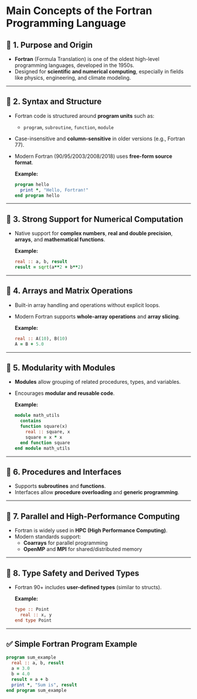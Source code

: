 # Main Concepts of the Fortran Programming Language

## 🔹 1. Purpose and Origin
- **Fortran** (Formula Translation) is one of the oldest high-level programming languages, developed in the 1950s.
- Designed for **scientific and numerical computing**, especially in fields like physics, engineering, and climate modeling.

---

## 🔹 2. Syntax and Structure
- Fortran code is structured around **program units** such as:
  - `program`, `subroutine`, `function`, `module`
- Case-insensitive and **column-sensitive** in older versions (e.g., Fortran 77).
- Modern Fortran (90/95/2003/2008/2018) uses **free-form source format**.

  **Example:**
  ```fortran
  program hello
    print *, "Hello, Fortran!"
  end program hello
  ```

---

## 🔹 3. Strong Support for Numerical Computation
- Native support for **complex numbers**, **real and double precision**, **arrays**, and **mathematical functions**.

  **Example:**
  ```fortran
  real :: a, b, result
  result = sqrt(a**2 + b**2)
  ```

---

## 🔹 4. Arrays and Matrix Operations
- Built-in array handling and operations without explicit loops.
- Modern Fortran supports **whole-array operations** and **array slicing**.

  **Example:**
  ```fortran
  real :: A(10), B(10)
  A = B + 5.0
  ```

---

## 🔹 5. Modularity with Modules
- **Modules** allow grouping of related procedures, types, and variables.
- Encourages **modular and reusable code**.

  **Example:**
  ```fortran
  module math_utils
    contains
    function square(x)
      real :: square, x
      square = x * x
    end function square
  end module math_utils
  ```

---

## 🔹 6. Procedures and Interfaces
- Supports **subroutines** and **functions**.
- Interfaces allow **procedure overloading** and **generic programming**.

---

## 🔹 7. Parallel and High-Performance Computing
- Fortran is widely used in **HPC (High Performance Computing)**.
- Modern standards support:
  - **Coarrays** for parallel programming
  - **OpenMP** and **MPI** for shared/distributed memory

---

## 🔹 8. Type Safety and Derived Types
- Fortran 90+ includes **user-defined types** (similar to structs).

  **Example:**
  ```fortran
  type :: Point
    real :: x, y
  end type Point
  ```

---

## ✅ Simple Fortran Program Example
```fortran
program sum_example
  real :: a, b, result
  a = 3.0
  b = 4.0
  result = a + b
  print *, "Sum is", result
end program sum_example
```